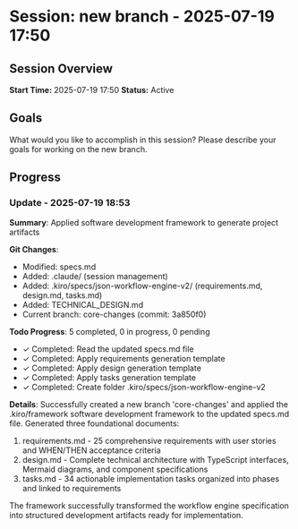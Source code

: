 # Session: new branch - 2025-07-19 17:50

## Session Overview
**Start Time:** 2025-07-19 17:50
**Status:** Active

## Goals
What would you like to accomplish in this session? Please describe your goals for working on the new branch.

## Progress
<!-- Updates will be added here as you work -->

### Update - 2025-07-19 18:53

**Summary**: Applied software development framework to generate project artifacts

**Git Changes**:
- Modified: specs.md
- Added: .claude/ (session management)
- Added: .kiro/specs/json-workflow-engine-v2/ (requirements.md, design.md, tasks.md)
- Added: TECHNICAL_DESIGN.md
- Current branch: core-changes (commit: 3a850f0)

**Todo Progress**: 5 completed, 0 in progress, 0 pending
- ✓ Completed: Read the updated specs.md file
- ✓ Completed: Apply requirements generation template
- ✓ Completed: Apply design generation template
- ✓ Completed: Apply tasks generation template
- ✓ Completed: Create folder .kiro/specs/json-workflow-engine-v2

**Details**: Successfully created a new branch 'core-changes' and applied the .kiro/framework software development framework to the updated specs.md file. Generated three foundational documents:
1. requirements.md - 25 comprehensive requirements with user stories and WHEN/THEN acceptance criteria
2. design.md - Complete technical architecture with TypeScript interfaces, Mermaid diagrams, and component specifications
3. tasks.md - 34 actionable implementation tasks organized into phases and linked to requirements

The framework successfully transformed the workflow engine specification into structured development artifacts ready for implementation.
